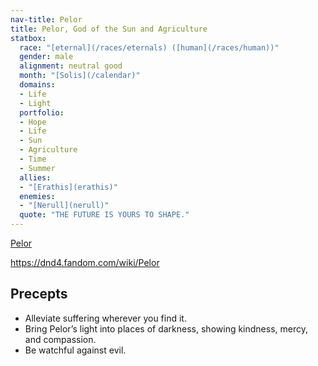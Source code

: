 ```yaml
---
nav-title: Pelor
title: Pelor, God of the Sun and Agriculture
statbox:
  race: "[eternal](/races/eternals) ([human](/races/human))"
  gender: male
  alignment: neutral good
  month: "[Solis](/calendar)"
  domains:
  - Life
  - Light
  portfolio:
  - Hope
  - Life
  - Sun
  - Agriculture
  - Time
  - Summer
  allies:
  - "[Erathis](erathis)"
  enemies:
  - "[Nerull](nerull)"
  quote: "THE FUTURE IS YOURS TO SHAPE."
---
```


[Pelor](https://en.wikipedia.org/wiki/Pelor)

https://dnd4.fandom.com/wiki/Pelor

## Precepts

* Alleviate suffering wherever you find it.
* Bring Pelor’s light into places of darkness, showing kindness, mercy, and compassion.
* Be watchful against evil.
